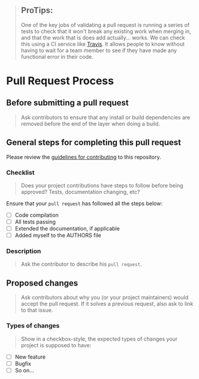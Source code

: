 > ## ProTips:
> 
> One of the key jobs of validating a pull request is running a series of tests to check that it won't break any existing work when merging in, and that the work that is does add actually... works. We can check this using a CI service like [Travis](https://travis-ci.org/getting_started). It allows people to know without having to wait for a team member to see if they have made any functional error in their code.

# Pull Request Process

## Before submitting a pull request

> Ask contributors to ensure that any install or build dependencies are removed before the end of the layer when doing a build.

## General steps for completing this pull request

Please review the [guidelines for contributing](CONTRIBUTING.md) to this repository.

### Checklist

> Does your project contributions have steps to follow before being approved? Tests, documentation changing, etc?

Ensure that your `pull request` has followed all the steps below:

- [ ] Code compilation
- [ ] All tests passing
- [ ] Extended the documentation, if applicable
- [ ] Added myself to the AUTHORS file

### Description

> Ask the contributor to describe his `pull request`.

## Proposed changes

> Ask contributors about why you (or your project maintainers) would accept the pull request. If it solves a previous request, also ask to link to that issue.

### Types of changes

> Show in a checkbox-style, the expected types of changes your project is supposed to have:

- [ ] New feature
- [ ] Bugfix
- [ ] So on...